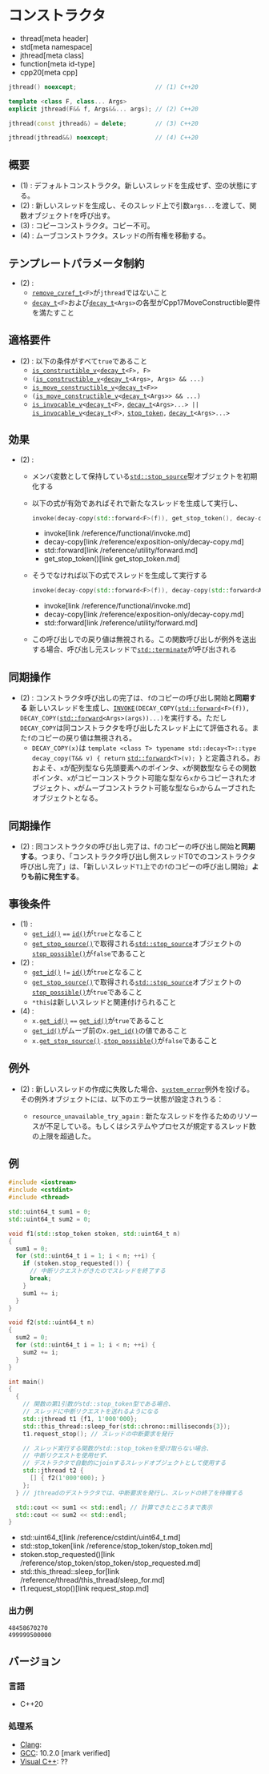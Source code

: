 # コンストラクタ
* thread[meta header]
* std[meta namespace]
* jthread[meta class]
* function[meta id-type]
* cpp20[meta cpp]

```cpp
jthread() noexcept;                      // (1) C++20

template <class F, class... Args>
explicit jthread(F&& f, Args&&... args); // (2) C++20

jthread(const jthread&) = delete;        // (3) C++20

jthread(jthread&&) noexcept;             // (4) C++20
```


## 概要
- (1) : デフォルトコンストラクタ。新しいスレッドを生成せず、空の状態にする。
- (2) : 新しいスレッドを生成し、そのスレッド上で引数`args...`を渡して、関数オブジェクト`f`を呼び出す。
- (3) : コピーコンストラクタ。コピー不可。
- (4) : ムーブコンストラクタ。スレッドの所有権を移動する。


## テンプレートパラメータ制約
- (2) :
    - [`remove_cvref_t`](/reference/type_traits/remove_cvref.md)`<F>`が`jthread`ではないこと
    - [`decay_t`](/reference/type_traits/decay.md)`<F>`および[`decay_t`](/reference/type_traits/decay.md)`<Args>`の各型がCpp17MoveConstructible要件を満たすこと


## 適格要件
- (2) : 以下の条件がすべて`true`であること
    - [`is_constructible_v`](/reference/type_traits/is_constructible.md)`<`[`decay_t`](/reference/type_traits/decay.md)`<F>, F>`
    - `(`[`is_constructible_v`](/reference/type_traits/is_constructible.md)`<`[`decay_t`](/reference/type_traits/decay.md)`<Args>, Args> && ...)`
    - [`is_move_constructible_v`](/reference/type_traits/is_move_constructible.md)`<`[`decay_t`](/reference/type_traits/decay.md)`<F>>`
    - `(`[`is_move_constructible_v`](/reference/type_traits/is_move_constructible.md)`<`[`decay_t`](/reference/type_traits/decay.md)`<Args>> && ...)`
    - [`is_invocable_v`](/reference/type_traits/is_invocable.md)`<`[`decay_t`](/reference/type_traits/decay.md)`<F>,` [`decay_t`](/reference/type_traits/decay.md)`<Args>...> ||` [`is_invocable_v`](/reference/type_traits/is_invocable.md)`<`[`decay_t`](/reference/type_traits/decay.md)`<F>,` [`stop_token`](/reference/stop_token/stop_token.md)`,` [`decay_t`](/reference/type_traits/decay.md)`<Args>...>`


## 効果
- (2) :
    - メンバ変数として保持している[`std::stop_source`](/reference/stop_token/stop_source.md)型オブジェクトを初期化する
    - 以下の式が有効であればそれで新たなスレッドを生成して実行し、
        ```cpp
        invoke(decay-copy(std::forward<F>(f)), get_stop_token(), decay-copy(std::forward<Args>(args))...)
        ```
        * invoke[link /reference/functional/invoke.md]
        * decay-copy[link /reference/exposition-only/decay-copy.md]
        * std::forward[link /reference/utility/forward.md]
        * get_stop_token()[link get_stop_token.md]

    - そうでなければ以下の式でスレッドを生成して実行する
        ```cpp
        invoke(decay-copy(std::forward<F>(f)), decay-copy(std::forward<Args>(args))...)
        ```
        * invoke[link /reference/functional/invoke.md]
        * decay-copy[link /reference/exposition-only/decay-copy.md]
        * std::forward[link /reference/utility/forward.md]

    - この呼び出しでの戻り値は無視される。この関数呼び出しが例外を送出する場合、呼び出し元スレッドで[`std::terminate`](/reference/exception/terminate.md)が呼び出される


## 同期操作
- (2) : コンストラクタ呼び出しの完了は、`f`のコピーの呼び出し開始**と同期する**
    新しいスレッドを生成し、[`INVOKE`](/reference/concepts/Invoke.md)`(DECAY_COPY(`[`std::forward`](/reference/utility/forward.md)`<F>(f)), DECAY_COPY(`[`std::forward`](/reference/utility/forward.md)`<Args>(args))...)`を実行する。ただし`DECAY_COPY`は同コンストラクタを呼び出したスレッド上にて評価される。また`f`のコピーの戻り値は無視される。
    - `DECAY_COPY(x)`は `template <class T> typename std::decay<T>::type decay_copy(T&& v) { return` [`std::forward`](/reference/utility/forward.md)`<T>(v); }` と定義される。おおよそ、`x`が配列型なら先頭要素へのポインタ、`x`が関数型ならその関数ポインタ、`x`がコピーコンストラクト可能な型なら`x`からコピーされたオブジェクト、`x`がムーブコンストラクト可能な型なら`x`からムーブされたオブジェクトとなる。


## 同期操作
- (2) : 同コンストラクタの呼び出し完了は、fのコピーの呼び出し開始**と同期する**。つまり、「コンストラクタ呼び出し側スレッドT0でのコンストラクタ呼び出し完了」は、「新しいスレッド`T1`上での`f`のコピーの呼び出し開始」**よりも前に発生する**。


## 事後条件
- (1) :
    - [`get_id()`](get_id.md) `==` [`id()`](/reference/thread/thread/id.md)が`true`となること
    - [`get_stop_source()`](get_stop_source.md)で取得される[`std::stop_source`](/reference/stop_token/stop_source.md)オブジェクトの[`stop_possible()`](/reference/stop_token/stop_source/stop_possible.md)が`false`であること
- (2) :
    - [`get_id()`](get_id.md) `!=` [`id()`](/reference/thread/thread/id.md)が`true`となること
    - [`get_stop_source()`](get_stop_source.md)で取得される[`std::stop_source`](/reference/stop_token/stop_source.md)オブジェクトの[`stop_possible()`](/reference/stop_token/stop_source/stop_possible.md)が`true`であること
    - `*this`は新しいスレッドと関連付けられること
- (4) :
    - `x.`[`get_id()`](get_id.md) `==` [`get_id()`](get_id.md)が`true`であること
    - [`get_id()`](get_id.md)がムーブ前の`x.`[`get_id()`](get_id.md)の値であること
    - `x.`[`get_stop_source()`](get_stop_source.md)`.`[`stop_possible()`](/reference/stop_token/stop_source/stop_possible.md)が`false`であること


## 例外
- (2) : 新しいスレッドの作成に失敗した場合、[`system_error`](/reference/system_error/system_error.md)例外を投げる。その例外オブジェクトには、以下のエラー状態が設定されうる：

    - `resource_unavailable_try_again` : 新たなスレッドを作るためのリソースが不足している。もしくはシステムやプロセスが規定するスレッド数の上限を超過した。



## 例
```cpp example
#include <iostream>
#include <cstdint>
#include <thread>

std::uint64_t sum1 = 0;
std::uint64_t sum2 = 0;

void f1(std::stop_token stoken, std::uint64_t n)
{
  sum1 = 0;
  for (std::uint64_t i = 1; i < n; ++i) {
    if (stoken.stop_requested()) {
      // 中断リクエストがきたのでスレッドを終了する
      break;
    }
    sum1 += i;
  }
}

void f2(std::uint64_t n)
{
  sum2 = 0;
  for (std::uint64_t i = 1; i < n; ++i) {
    sum2 += i;
  }
}

int main()
{
  {
    // 関数の第1引数がstd::stop_token型である場合、
    // スレッドに中断リクエストを送れるようになる
    std::jthread t1 {f1, 1'000'000};
    std::this_thread::sleep_for(std::chrono::milliseconds{3});
    t1.request_stop(); // スレッドの中断要求を発行

    // スレッド実行する関数がstd::stop_tokenを受け取らない場合、
    // 中断リクエストを使用せず、
    // デストラクタで自動的にjoinするスレッドオブジェクトとして使用する
    std::jthread t2 {
      [] { f2(1'000'000); }
    };
  } // jthreadのデストラクタでは、中断要求を発行し、スレッドの終了を待機する

  std::cout << sum1 << std::endl; // 計算できたところまで表示
  std::cout << sum2 << std::endl;
}
```
* std::uint64_t[link /reference/cstdint/uint64_t.md]
* std::stop_token[link /reference/stop_token/stop_token.md]
* stoken.stop_requested()[link /reference/stop_token/stop_token/stop_requested.md]
* std::this_thread::sleep_for[link /reference/thread/this_thread/sleep_for.md]
* t1.request_stop()[link request_stop.md]


### 出力例
```
48458670270
499999500000
```

## バージョン
### 言語
- C++20

### 処理系
- [Clang](/implementation.md#clang):
- [GCC](/implementation.md#gcc): 10.2.0 [mark verified]
- [Visual C++](/implementation.md#visual_cpp): ??
